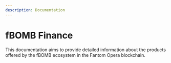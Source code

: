 ```yaml
---
description: Documentation
---
```


# fBOMB Finance

This documentation aims to provide detailed information about the products offered by the fBOMB ecosystem in the Fantom Opera blockchain.

